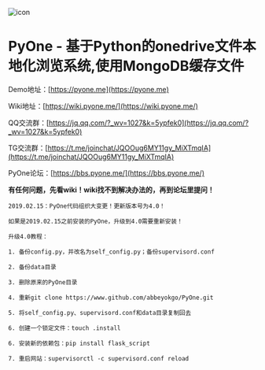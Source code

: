 ![icon](https://ww3.sinaimg.cn/large/0074MymAly1g1ipmf4vj6j305402djr6.jpg)
# PyOne - 基于Python的onedrive文件本地化浏览系统,使用MongoDB缓存文件

Demo地址：[https://pyone.me](https://pyone.me)

Wiki地址：[https://wiki.pyone.me/](https://wiki.pyone.me/)

QQ交流群：[https://jq.qq.com/?_wv=1027&k=5ypfek0](https://jq.qq.com/?_wv=1027&k=5ypfek0)

TG交流群：[https://t.me/joinchat/JQOOug6MY11gy_MiXTmqIA](https://t.me/joinchat/JQOOug6MY11gy_MiXTmqIA)


PyOne论坛：[https://bbs.pyone.me/](https://bbs.pyone.me/)

**有任何问题，先看wiki！wiki找不到解决办法的，再到论坛里提问！**


```
2019.02.15：PyOne代码组织大变更！更新版本号为4.0！

如果是2019.02.15之前安装的PyOne，升级到4.0需要重新安装！

升级4.0教程：

1. 备份config.py，并改名为self_config.py；备份supervisord.conf

2. 备份data目录

3. 删除原来的PyOne目录

4. 重新git clone https://www.github.com/abbeyokgo/PyOne.git

5. 将self_config.py、supervisord.conf和data目录复制回去

6. 创建一个锁定文件：touch .install

6. 安装新的依赖包：pip install flask_script

7. 重启网站：supervisorctl -c supervisord.conf reload
```
